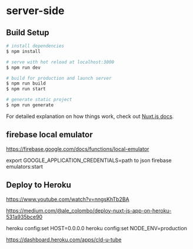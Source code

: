 # server-side

## Build Setup

```bash
# install dependencies
$ npm install

# serve with hot reload at localhost:3000
$ npm run dev

# build for production and launch server
$ npm run build
$ npm run start

# generate static project
$ npm run generate
```

For detailed explanation on how things work, check out [Nuxt.js docs](https://nuxtjs.org).


## firebase local emulator

https://firebase.google.com/docs/functions/local-emulator

export GOOGLE_APPLICATION_CREDENTIALS=path to json
firebase emulators:start

## Deploy to Heroku
https://www.youtube.com/watch?v=nngsKhTb2BA


https://medium.com/@ale_colombo/deploy-nuxt-js-app-on-heroku-531a935bce90

heroku config:set HOST=0.0.0.0
heroku config:set NODE_ENV=production

https://dashboard.heroku.com/apps/cld-u-tube
